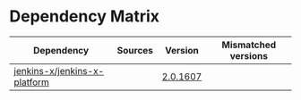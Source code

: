 # Dependency Matrix

Dependency | Sources | Version | Mismatched versions
---------- | ------- | ------- | -------------------
[jenkins-x/jenkins-x-platform](https://github.com/jenkins-x/jenkins-x-platform) |  | [2.0.1607](https://github.com/jenkins-x/jenkins-x-platform/releases/tag/v2.0.1607) | 
